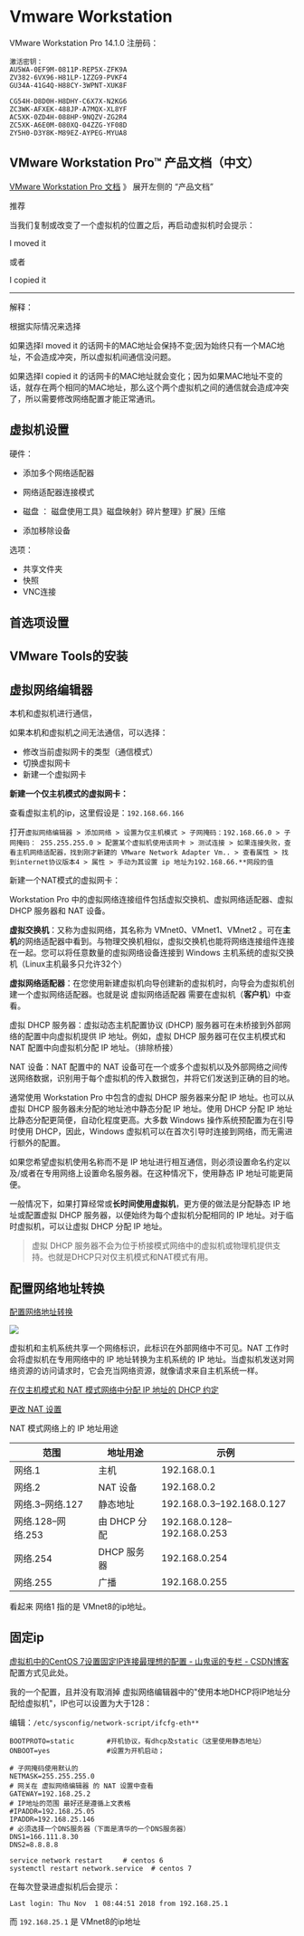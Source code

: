 # Vmware Workstation



VMware Workstation Pro 14.1.0 注册码：

```
激活密钥：
AU5WA-0EF9M-0811P-REP5X-ZFK9A
ZV382-6VX96-H81LP-1ZZG9-PVKF4
GU34A-41G4Q-H88CY-3WPNT-XUK8F

CG54H-D8D0H-H8DHY-C6X7X-N2KG6
ZC3WK-AFXEK-488JP-A7MQX-XL8YF
AC5XK-0ZD4H-088HP-9NQZV-ZG2R4
ZC5XK-A6E0M-080XQ-04ZZG-YF08D
ZY5H0-D3Y8K-M89EZ-AYPEG-MYUA8
```



## VMware Workstation Pro™ 产品文档（中文）

[VMware Workstation Pro 文档](https://docs.vmware.com/cn/VMware-Workstation-Pro/index.html "VMware Workstation Pro 文档")  》 展开左侧的 “产品文档”



推荐





当我们复制或改变了一个虚拟机的位置之后，再启动虚拟机时会提示：

I moved it

或者

I copied it

----------------------------------------------------------------------------------------------------------------

解释：

根据实际情况来选择

如果选择I moved it 的话网卡的MAC地址会保持不变;因为始终只有一个MAC地址，不会造成冲突，所以虚拟机间通信没问题。

如果选择I copied it 的话网卡的MAC地址就会变化；因为如果MAC地址不变的话，就存在两个相同的MAC地址，那么这个两个虚拟机之间的通信就会造成冲突了，所以需要修改网络配置才能正常通讯。





## 虚拟机设置



硬件：

- 添加多个网络适配器

- 网络适配器连接模式
- 磁盘 ： 磁盘使用工具》磁盘映射》碎片整理》扩展》压缩
- 添加移除设备



选项：

- 共享文件夹
- 快照
- VNC连接





## 首选项设置





## VMware Tools的安装







## 虚拟网络编辑器



本机和虚拟机进行通信，

如果本机和虚拟机之间无法通信，可以选择：

- 修改当前虚拟网卡的类型（通信模式）
- 切换虚拟网卡
- 新建一个虚拟网卡



**新建一个仅主机模式的虚拟网卡：** 

查看虚拟主机的ip，这里假设是：`192.168.66.166`

打开`虚拟网络编辑器 > 添加网络 > 设置为仅主机模式 > 子网掩码：192.168.66.0 > 子网掩码： 255.255.255.0 > 配置某个虚拟机使用该网卡 > 测试连接 > 如果连接失败，查看主机网络适配器，找到刚才新建的 VMware Network Adapter Vm.. > 查看属性 > 找到internet协议版本4 > 属性 > 手动为其设置 ip 地址为192.168.66.**网段的值`   



新建一个NAT模式的虚拟网卡：





Workstation Pro 中的虚拟网络连接组件包括虚拟交换机、虚拟网络适配器、虚拟 DHCP 服务器和 NAT 设备。



**虚拟交换机**：又称为虚拟网络，其名称为 VMnet0、VMnet1、VMnet2 。可在**主机**的网络适配器中看到。与物理交换机相似，虚拟交换机也能将网络连接组件连接在一起。您可以将任意数量的虚拟网络设备连接到 Windows 主机系统的虚拟交换机（Linux主机最多只允许32个）



**虚拟网络适配器**：在您使用新建虚拟机向导创建新的虚拟机时，向导会为虚拟机创建一个虚拟网络适配器。也就是说 虚拟网络适配器 需要在虚拟机（**客户机**）中查看。



虚拟 DHCP 服务器：虚拟动态主机配置协议 (DHCP) 服务器可在未桥接到外部网络的配置中向虚拟机提供 IP 地址。例如，虚拟 DHCP 服务器可在仅主机模式和 NAT 配置中向虚拟机分配 IP 地址。（排除桥接）



NAT 设备：NAT 配置中的 NAT 设备可在一个或多个虚拟机以及外部网络之间传送网络数据，识别用于每个虚拟机的传入数据包，并将它们发送到正确的目的地。







通常使用 Workstation Pro 中包含的虚拟 DHCP 服务器来分配 IP 地址。也可以从虚拟 DHCP 服务器未分配的地址池中静态分配 IP 地址。使用 DHCP 分配 IP 地址比静态分配更简便，自动化程度更高。大多数 Windows 操作系统预配置为在引导时使用 DHCP，因此，Windows 虚拟机可以在首次引导时连接到网络，而无需进行额外的配置。

如果您希望虚拟机使用名称而不是 IP 地址进行相互通信，则必须设置命名约定以及/或者在专用网络上设置命名服务器。在这种情况下，使用静态 IP 地址可能更简便。

一般情况下，如果打算经常或**长时间使用虚拟机**，更方便的做法是分配静态 IP 地址或配置虚拟 DHCP 服务器，以便始终为每个虚拟机分配相同的 IP 地址。对于临时虚拟机，可以让虚拟 DHCP 分配 IP 地址。



> 虚拟 DHCP 服务器不会为位于桥接模式网络中的虚拟机或物理机提供支持。也就是DHCP只对仅主机模式和NAT模式有用。





## 配置网络地址转换

[配置网络地址转换](https://docs.vmware.com/cn/VMware-Workstation-Pro/14.0/com.vmware.ws.using.doc/GUID-89311E3D-CCA9-4ECC-AF5C-C52BE6A89A95.html#GUID-89311E3D-CCA9-4ECC-AF5C-C52BE6A89A95 "配置网络地址转换")

![](https://docs.vmware.com/cn/VMware-Workstation-Pro/14.0/com.vmware.ws.using.doc/images/GUID-4C1FE8E1-9C52-4A43-9C36-97AEC38C737B-high.png)


虚拟机和主机系统共享一个网络标识，此标识在外部网络中不可见。NAT 工作时会将虚拟机在专用网络中的 IP 地址转换为主机系统的 IP 地址。当虚拟机发送对网络资源的访问请求时，它会充当网络资源，就像请求来自主机系统一样。



[在仅主机模式和 NAT 模式网络中分配 IP 地址的 DHCP 约定](https://docs.vmware.com/cn/VMware-Workstation-Pro/14.0/com.vmware.ws.using.doc/GUID-9831F49E-1A83-4881-BB8A-D4573F2C6D91.html "在仅主机模式和 NAT 模式网络中分配 IP 地址的 DHCP 约定")

[更改 NAT 设置](https://docs.vmware.com/cn/VMware-Workstation-Pro/14.0/com.vmware.ws.using.doc/GUID-E146C894-664C-479A-9E19-484400614BED.html "更改 NAT 设置")





NAT 模式网络上的 IP 地址用途

| 范围              | 地址用途     | 示例                        |
| ----------------- | ------------ | --------------------------- |
| 网络.1            | 主机         | 192.168.0.1                 |
| 网络.2            | NAT 设备     | 192.168.0.2                 |
| 网络.3–网络.127   | 静态地址     | 192.168.0.3–192.168.0.127   |
| 网络.128–网络.253 | 由 DHCP 分配 | 192.168.0.128–192.168.0.253 |
| 网络.254          | DHCP 服务器  | 192.168.0.254               |
| 网络.255          | 广播         | 192.168.0.255               |



看起来 网络1 指的是 VMnet8的ip地址。



## 固定ip



[虚拟机中的CentOS 7设置固定IP连接最理想的配置 - 山鬼谣的专栏 - CSDN博客](https://blog.csdn.net/u013066244/article/details/61655788 "虚拟机中的CentOS 7设置固定IP连接最理想的配置 - 山鬼谣的专栏 - CSDN博客") 配置方式见此处。



我的一个配置，且并没有取消掉 虚拟网络编辑器中的"使用本地DHCP将IP地址分配给虚拟机"，IP也可以设置为大于128：

编辑：`/etc/sysconfig/network-script/ifcfg-eth**`

```properties
BOOTPROTO=static        #开机协议，有dhcp及static（这里使用静态地址）
ONBOOT=yes              #设置为开机启动；

# 子网掩码使用默认的
NETMASK=255.255.255.0
# 网关在 虚拟网络编辑器 的 NAT 设置中查看
GATEWAY=192.168.25.2
# IP地址的范围 最好还是遵循上文表格
#IPADDR=192.168.25.05
IPADDR=192.168.25.146
# 必须选择一个DNS服务器（下面是清华的一个DNS服务器）
DNS1=166.111.8.30
DNS2=8.8.8.8
```



```shell
service network restart     # centos 6
systemctl restart network.service  # centos 7
```





在每次登录进虚拟机后会提示：

```
Last login: Thu Nov  1 08:44:51 2018 from 192.168.25.1
```

而 `192.168.25.1` 是 VMnet8的ip地址